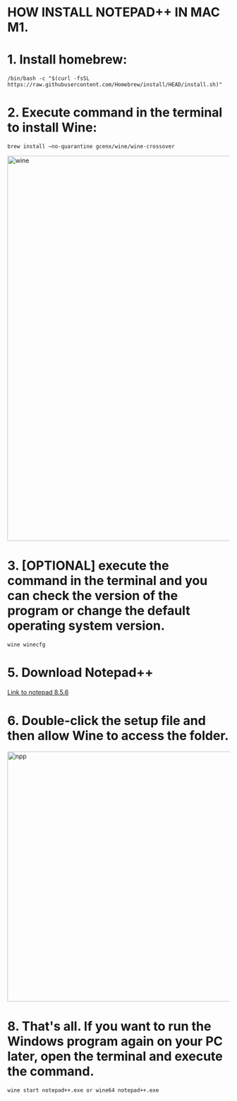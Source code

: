 # HOW INSTALL NOTEPAD++ IN MAC M1.


# **1. Install homebrew:**
    /bin/bash -c "$(curl -fsSL https://raw.githubusercontent.com/Homebrew/install/HEAD/install.sh)"


# **2. Execute command in the terminal to install Wine:**
    brew install –no-quarantine gcenx/wine/wine-crossover
<img width="872" alt="wine" src="https://github.com/mar0ls/wine-notepad-_in_Mac_M1/assets/120790937/1b8f7419-488b-4def-aa6a-2d75636ec0b0">


# **3. [OPTIONAL] execute the command in the terminal and you can check the version of the program or change the default operating system version.**
    wine winecfg
   
# **5. Download Notepad++**
[Link to notepad 8.5.6](https://github.com/notepad-plus-plus/notepad-plus-plus/releases/download/v8.5.6/npp.8.5.6.Installer.x64.exe)

# **6. Double-click the setup file and then allow Wine to access the folder.**
<img width="566" alt="npp" src="https://github.com/mar0ls/wine-notepad-_in_Mac_M1/assets/120790937/58eac64b-f44c-46ed-b19e-f14d71a27609">

   
# **8. That's all. If you want to run the Windows program again on your PC later, open the terminal and execute the  command.**
    wine start notepad++.exe or wine64 notepad++.exe

